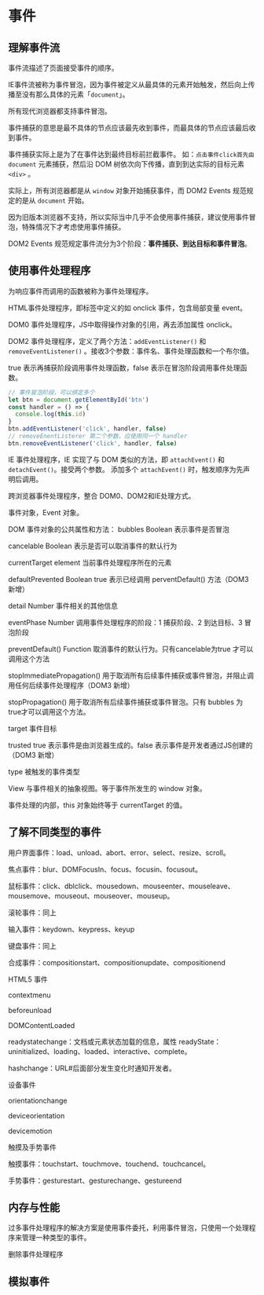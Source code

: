 # 事件

## 理解事件流

事件流描述了页面接受事件的顺序。

IE事件流被称为事件冒泡，因为事件被定义从最具体的元素开始触发，然后向上传播至没有那么具体的元素「`document`」。

所有现代浏览器都支持事件冒泡。

事件捕获的意思是最不具体的节点应该最先收到事件，而最具体的节点应该最后收到事件。

事件捕获实际上是为了在事件达到最终目标前拦截事件。
如：`点击事件click首先由` `document` 元素捕获，然后沿 DOM 树依次向下传播，直到到达实际的目标元素 `<div>` 。

实际上，所有浏览器都是从 `window` 对象开始捕获事件，而 DOM2 Events 规范规定的是从 `document` 开始。

因为旧版本浏览器不支持，所以实际当中几乎不会使用事件捕获，建议使用事件冒泡，特殊情况下才考虑使用事件捕获。

DOM2 Events 规范规定事件流分为3个阶段：**事件捕获、到达目标和事件冒泡**。

## 使用事件处理程序

为响应事件而调用的函数被称为事件处理程序。

HTML事件处理程序，即标签中定义的如 onclick 事件，包含局部变量 event。

DOM0 事件处理程序，JS中取得操作对象的引用，再去添加属性 onclick。

DOM2 事件处理程序，定义了两个方法：`addEventListener()` 和 `removeEventListener()` 。接收3个参数：事件名、事件处理函数和一个布尔值。

true 表示再捕获阶段调用事件处理函数，false 表示在冒泡阶段调用事件处理函数。

```javascript
// 事件冒泡阶段，可以绑定多个
let btn = document.getElementById('btn')
const handler = () => {
  console.log(this.id)
}
btn.addEventListener('click', handler, false)
// removeEnentListerer 第二个参数，应使用同一个 handler
btn.removeEventListener('click', handler, false)

```

IE 事件处理程序，IE 实现了与 DOM 类似的方法，即 `attachEvent()` 和 `detachEvent()`。接受两个参数。
添加多个 `attachEvent()` 时，触发顺序为先声明后调用。

跨浏览器事件处理程序，整合 DOM0、DOM2和IE处理方式。

事件对象，Event 对象。

DOM 事件对象的公共属性和方法：
bubbles                     Boolean   表示事件是否冒泡

cancelable                  Boolean   表示是否可以取消事件的默认行为

currentTarget               element   当前事件处理程序所在的元素

defaultPrevented            Boolean   true 表示已经调用 perventDefault() 方法（DOM3 新增）

detail                      Number    事件相关的其他信息

eventPhase                  Number    调用事件处理程序的阶段：1 捕获阶段、2 到达目标、3 冒泡阶段

preventDefault()            Function  取消事件的默认行为。只有cancelable为true 才可以调用这个方法

stopImmediatePropagation()  用于取消所有后续事件捕获或事件冒泡，并阻止调用任何后续事件处理程序（DOM3 新增）

stopPropagation()           用于取消所有后续事件捕获或事件冒泡。只有 bubbles 为true才可以调用这个方法。

target                      事件目标

trusted                     true 表示事件是由浏览器生成的。false 表示事件是开发者通过JS创建的（DOM3 新增）

type                        被触发的事件类型

View                        与事件相关的抽象视图。等于事件所发生的 window 对象。

事件处理的内部，this 对象始终等于 currentTarget 的值。

## 了解不同类型的事件

用户界面事件：load、unload、abort、error、select、resize、scroll。

焦点事件：blur、DOMFocusIn、focus、focusin、focusout。

鼠标事件：click、dblclick、mousedown、mouseenter、mouseleave、mousemove、mouseout、mouseover、mouseup。

滚轮事件：同上

输入事件：keydown、keypress、keyup

键盘事件：同上

合成事件：compositionstart、compositionupdate、compositionend

HTML5 事件

contextmenu

beforeunload

DOMContentLoaded

readystatechange：文档或元素状态加载的信息，属性 readyState：uninitialized、loading、loaded、interactive、complete。

hashchange：URL#后面部分发生变化时通知开发者。

设备事件

orientationchange

deviceorientation

devicemotion

触摸及手势事件

触摸事件：touchstart、touchmove、touchend、touchcancel。

手势事件：gesturestart、gesturechange、gestureend

## 内存与性能

过多事件处理程序的解决方案是使用事件委托，利用事件冒泡，只使用一个处理程序来管理一种类型的事件。

删除事件处理程序

## 模拟事件
